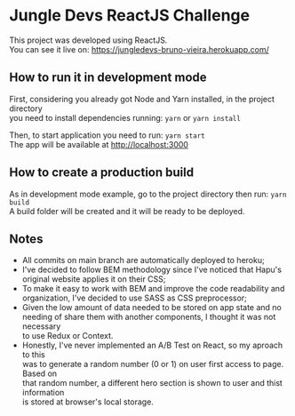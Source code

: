 # Jungle Devs ReactJS Challenge

This project was developed using ReactJS.\
You can see it live on: https://jungledevs-bruno-vieira.herokuapp.com/

## How to run it in development mode

First, considering you already got Node and Yarn installed, in the project directory\
you need to install dependencies running: `yarn` or `yarn install`

Then, to start application you need to run: `yarn start`\
The app will be available at [http://localhost:3000](http://localhost:3000)

## How to create a production build

As in development mode example, go to the project directory then run: `yarn build`\
A build folder will be created and it will be ready to be deployed.

## Notes

* All commits on main branch are automatically deployed to heroku;
* I've decided to follow BEM methodology since I've noticed that Hapu's\
original website applies it on their CSS;
* To make it easy to work with BEM and improve the code readability and\
organization, I've decided to use SASS as CSS preprocessor;
* Given the low amount of data needed to be stored on app state and no\
needing of share them with another components, I thought it was not necessary\
to use Redux or Context.
* Honestly, I've never implemented an A/B Test on React, so my aproach to this\
was to generate a random number (0 or 1) on user first access to page. Based on\
that random number, a different hero section is shown to user and thist information\
is stored at browser's local storage.
